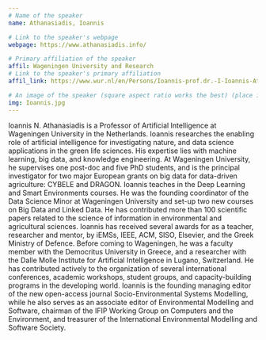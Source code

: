 ```yaml
---
# Name of the speaker
name: Athanasiadis, Ioannis 

# Link to the speaker's webpage
webpage: https://www.athanasiadis.info/

# Primary affiliation of the speaker
affil: Wageningen University and Research
# Link to the speaker's primary affiliation
affil_link: https://www.wur.nl/en/Persons/Ioannis-prof.dr.-I-Ioannis-Athanasiadis.htm

# An image of the speaker (square aspect ratio works the best) (place in the `assets/img/speakers` directory)
img: Ioannis.jpg
---
```

<!-- Whatever you write below will show up as the speaker's bio -->
Ioannis N. Athanasiadis is a Professor of Artificial Intelligence at Wageningen University in the Netherlands. Ioannis researches the enabling role of artificial intelligence for investigating nature, and data science applications in the green life sciences. His expertise lies with machine learning, big data, and knowledge engineering. At Wageningen University, he supervises one post-doc and five PhD students, and is the principal investigator for two major European grants on big data for data-driven agriculture: CYBELE and DRAGON. Ioannis teaches in the Deep Learning and Smart Environments courses. He was the founding coordinator of the Data Science Minor at Wageningen University and set-up two new courses on Big Data and Linked Data. He has contributed more than 100 scientific papers related to the science of information in environmental and agricultural sciences. Ioannis has received several awards for as a teacher, researcher and mentor, by iEMSs, IEEE, ACM, SISO, Elsevier, and the Greek Ministry of Defence. Before coming to Wageningen, he was a faculty member with the Democritus University in Greece, and a researcher with the Dalle Molle Institute for Artificial Intelligence in Lugano, Switzerland. He has contributed actively to the organization of several international conferences, academic workshops, student groups, and capacity-building programs in the developing world. Ioannis is the founding managing editor of the new open-access journal Socio-Environmental Systems Modelling, while he also serves as an associate editor of Environmental Modelling and Software, chairman of the IFIP Working Group on Computers and the Environment, and treasurer of the International Environmental Modelling and Software Society.
